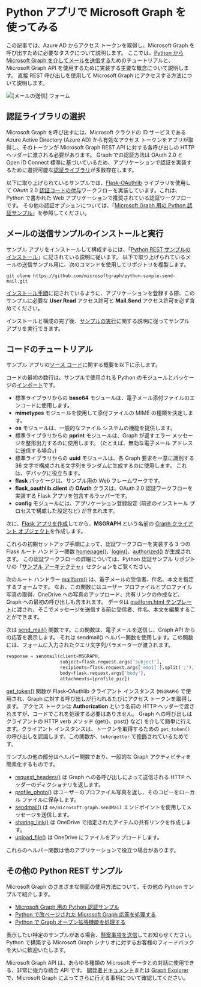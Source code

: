 # <a name="get-started-with-microsoft-graph-in-a-python-app"></a>Python アプリで Microsoft Graph を使ってみる 

この記事では、Azure AD からアクセス トークンを取得し、Microsoft Graph を呼び出すために必要なタスクについて説明します。 ここでは、[Python から Microsoft Graph を介してメールを送信する](https://github.com/microsoftgraph/python-sample-send-mail)ためのチュートリアルと、Microsoft Graph API を使用するために実装する主要な概念について説明します。 直接 REST 呼び出しを使用して Microsoft Graph にアクセスする方法について説明します。

![[メールの送信] フォーム](https://raw.githubusercontent.com/microsoftgraph/python-sample-send-mail/master/static/images/sendmail.png)

## <a name="choosing-an-authentication-library"></a>認証ライブラリの選択

Microsoft Graph を呼び出すには、Microsoft クラウドの ID サービスである Azure Active Directory (Azure AD) から有効なアクセス トークンをアプリが取得し、そのトークンが Microsoft Graph REST API に対する各呼び出しの HTTP ヘッダーに渡される必要があります。 Graph での認証方法は OAuth 2.0 と Open ID Connect 標準に基づいているため、アプリケーションで認証を実装するために選択可能な[認証ライブラリ](https://docs.microsoft.com/ja-JP/azure/active-directory/develop/active-directory-v2-libraries)が多数存在します。

以下に取り上げられているサンプルでは、[Flask-OAuthlib](https://flask-oauthlib.readthedocs.io/en/latest/) ライブラリを使用して OAuth 2.0 [認証コードの付与](https://tools.ietf.org/html/rfc6749#section-4.1)ワークフローを実装しています。これは、Python で書かれた Web アプリケーションで推奨されている認証ワークフローです。 その他の認証オプションについては、「[Microsoft Graph 用の Python 認証サンプル](https://github.com/microsoftgraph/python-sample-auth)」を参照してください。

## <a name="installing-and-running-the-send-mail-sample"></a>メールの送信サンプルのインストールと実行

サンプル アプリをインストールして構成するには、「[Python REST サンプルのインストール]((https://github.com/microsoftgraph/python-sample-auth)/blob/master/installation.md)」に記されている説明に従います。 以下で取り上げられているメールの送信サンプル用に、次のコマンドを使用してリポジトリを複製します。

```git clone https://github.com/microsoftgraph/python-sample-send-mail.git```

[インストール手順]((https://github.com/microsoftgraph/python-sample-auth)/blob/master/installation.md)に記されているように、アプリケーションを登録する際、このサンプルに必要な **User.Read** アクセス許可と **Mail.Send** アクセス許可を必ず含めてください。

インストールと構成の完了後、[サンプルの実行]((https://github.com/microsoftgraph/python-sample-send-mail)#running-the-sample)に関する説明に従ってサンプル アプリを実行できます。

## <a name="code-walkthrough"></a>コードのチュートリアル

サンプル アプリの[ソース コード]((https://github.com/microsoftgraph/python-sample-send-mail)/blob/master/sample.py)に関する概要を以下に示します。

コードの最初の数行は、サンプルで使用される Python のモジュールとパッケージの[インポート]((https://github.com/microsoftgraph/python-sample-send-mail)/blob/master/sample.py#L4-L32)です。

* 標準ライブラリからの **base64** モジュールは、電子メール添付ファイルのエンコードに使用します。
* **mimetypes** モジュールを使用して添付ファイルの MIME の種類を決定します。
* **os** モジュールは、一般的なファイル システムの機能を提供します。
* 標準ライブラリからの **pprint** モジュールは、Graph が返すエラー メッセージを整形出力するのに使用します。 (たとえば、無効な電子メール アドレスに送信する場合。) 
* 標準ライブラリからの **uuid** モジュールは、各 Graph 要求を一意に識別する 36 文字で構成される文字列をランダムに生成するのに使用します。 これは、デバッグに役立ちます。
* **flask** パッケージは、サンプル用の Web フレームワークです。
* **flask_oauthlib.client** の **OAuth** クラスは、OAuth 2.0 認証ワークフローを実装する Flask アプリを包含するラッパーです。
* **config** モジュールには、アプリケーション登録設定 (前述のインストール プロセスで構成した設定など) が含まれます。

次に、[Flask アプリを作成]((https://github.com/microsoftgraph/python-sample-send-mail)/blob/master/sample.py#L15-L17)してから、**MSGRAPH** という名前の [Graph クライアント オブジェクト]((https://github.com/microsoftgraph/python-sample-send-mail)/blob/master/sample.py#L19-L28)を作成します。

これらの初期セットアップ手順によって、認証ワークフローを実装する 3 つの Flask ルート ハンドラー関数 [homepage()]((https://github.com/microsoftgraph/python-sample-send-mail)/blob/master/sample.py#L30-L33)、[login()]((https://github.com/microsoftgraph/python-sample-send-mail)/blob/master/sample.py#L35-L39)、[authorized()]((https://github.com/microsoftgraph/python-sample-send-mail)/blob/master/sample.py#L41-L48) が生成されます。 この認証ワークフローの詳細については、Python 認証サンプル リポジトリの「[サンプル アーキテクチャ]((https://github.com/microsoftgraph/python-sample-auth)#sample-architecture)」セクションをご覧ください。

次のルート ハンドラー [mailform()]((https://github.com/microsoftgraph/python-sample-send-mail)/blob/master/sample.py#L50-L83) は、電子メールの受信者、件名、本文を指定するフォームです。 なお、この関数にはユーザー プロファイルとプロファイル写真の取得、OneDrive への写真のアップロード、共有リンクの作成など、Graph への最初の呼び出しも含まれます。 データは [mailform.html テンプレート]((https://github.com/microsoftgraph/python-sample-send-mail)/blob/master/sample.py#L77-L83)に渡され、そこでメッセージを送信する前に受信者、件名、本文を編集することができます。 

次は [send_mail()]((https://github.com/microsoftgraph/python-sample-send-mail)/blob/master/sample.py#L85-L107) 関数です。この関数は、電子メールを送信し、Graph API からの応答を表示します。 それは sendmail() ヘルパー関数を使用します。この関数には、フォームに入力されたクエリ文字列パラメーターが渡されます。

```python
response = sendmail(client=MSGRAPH,
                    subject=flask.request.args['subject'],
                    recipients=flask.request.args['email'].split(';'),
                    body=flask.request.args['body'],
                    attachments=[profile_pic])
```

[get_token()]((https://github.com/microsoftgraph/python-sample-send-mail)/blob/master/sample.py#L109-L123) 関数が Flask-OAuthlib クライアント インスタンス (```MSGRAPH```) で使用され、Graph に対する呼び出しが行われるたびにアクセス トークンを取得します。 アクセス トークンは **Authorization** という名前の HTTP ヘッダーで渡されますが、コードでこれを処理する必要はありません。 Graph への呼び出しはクライアントの HTTP verb メソッド (get()、post() など) を介して簡単に行えます。クライアント インスタンスは、トークンを取得するための ```get_token()``` の呼び出しを認識します。この関数が、```tokengetter``` で[修飾]((https://github.com/microsoftgraph/python-sample-send-mail)/blob/master/sample.py#L109-L109)されているためです。

サンプルの他の部分はヘルパー関数であり、一般的な Graph アクティビティを簡素化するものです。

* [request_headers()]((https://github.com/microsoftgraph/python-sample-send-mail)/blob/master/sample.py#L114-L123) は Graph への各呼び出しによって送信される HTTP ヘッダーのディクショナリを返します。
* [profile_photo()]((https://github.com/microsoftgraph/python-sample-send-mail)/blob/master/sample.py#L125-L154) はユーザーのプロファイル写真を返し、そのコピーをローカル ファイルに保存します。
* [sendmail()]((https://github.com/microsoftgraph/python-sample-send-mail)/blob/master/sample.py#L156-L202) は ```me/microsoft.graph.sendMail``` エンドポイントを使用してメッセージを送信します。
* [sharing_link()]((https://github.com/microsoftgraph/python-sample-send-mail)/blob/master/sample.py#L204-L221) は OneDrive で指定されたアイテムの共有リンクを作成します。
* [upload_file()]((https://github.com/microsoftgraph/python-sample-send-mail)/blob/master/sample.py#L223-L255) は OneDrive にファイルをアップロードします。

これらのヘルパー関数は他のアプリケーションで役立つ場合があります。

## <a name="other-python-rest-samples"></a>その他の Python REST サンプル

Microsoft Graph のさまざまな側面の使用方法について、その他の Python サンプルで紹介します。

* [Microsoft Graph 用の Python 認証サンプル](https://github.com/microsoftgraph/python-sample-auth)
* [Python で改ページされた Microsoft Graph 応答を処理する](https://github.com/microsoftgraph/python-sample-pagination)
* [Python で Graph オープン拡張機能を処理する](https://github.com/microsoftgraph/python-sample-open-extensions)

表示したい特定のサンプルがある場合、[懸案事項を送信]((https://github.com/microsoftgraph/python-sample-auth)/issues)してお知らせください。 Python で構築する Microsoft Graph シナリオに対するお客様のフィードバックを大いに歓迎いたします。

Microsoft Graph API は、あらゆる種類の Microsoft データとの対話に使用できる、非常に強力な統合 API です。 [開発者ドキュメント](https://developer.microsoft.com/ja-JP/graph/docs/concepts/overview)または [Graph Explorer](https://developer.microsoft.com/ja-JP/graph/graph-explorer) で、Microsoft Graph によってさらに行える事柄について確認してください。
